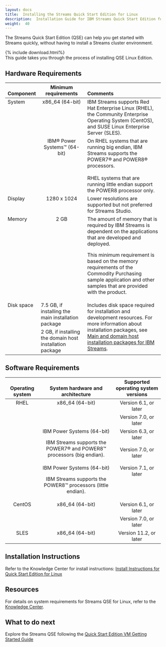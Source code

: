 ```yaml
---
layout: docs
title:  Installing the Streams Quick Start Edition for Linux
description:  Installation Guide for IBM Streams Quick Start Edition for Linux
weight:  40
---
```


The Streams Quick Start Edition (QSE) can help you get started with Streams quickly, without having to install a Streams cluster environment. 

{% include download.html%}
<br>
This guide takes you through the process of installing QSE Linux Edition.

## Hardware Requirements

<table>
<thead class="thead" align="left"><tr class="row" valign="bottom"><th class="entry" valign="bottom">Component</th>
<th class="entry" align="center">Minimum requirements</th>
<th class="entry" valign="bottom">Comments</th>
</tr>
</thead>
<tbody class="tbody"><tr class="row"><td class="entry" rowspan="2" valign="top">System</td>
<td class="entry" align="center" valign="top">x86_64 (64-bit) </td>
<td class="entry" valign="top"><span class="keyword">IBM Streams</span> supports Red Hat Enterprise Linux (RHEL), the Community Enterprise Operating
System (CentOS), and SUSE Linux Enterprise
Server (SLES).</td>
</tr>
<tr class="row"><td class="entry" align="center" valign="top">IBM® Power Systems™ (64-bit)</td>
<td class="entry" valign="top" >On RHEL systems that are running big endian, IBM Streams supports the POWER7® and POWER8® processors.<br><br>
RHEL systems that are running little endian support the POWER8 processor only.</td>
</tr>
<tr class="row"><td class="entry" valign="top">Display</td>
<td class="entry" align="center" valign="top" >1280 x 1024</td>
<td class="entry" valign="top" >Lower resolutions are supported but not preferred
for Streams Studio.</td>
</tr>
<tr class="row"><td class="entry" valign="top" >Memory</td>
<td class="entry" align="center" valign="top" >2 GB</td>
<td class="entry" valign="top" ><span class="ph">The amount
of memory that is required by <span class="keyword">IBM Streams</span> is dependent on the applications that are developed
and deployed.</span><p class="p" >This minimum
requirement is based on the memory requirements of the Commodity Purchasing
sample application and other samples that are provided with the product.</p>
</td>
</tr>
<tr class="row"><td class="entry" rowspan="2" valign="top">Disk space</td>
<td class="entry" align="left" valign="top">7.5 GB, if installing the <span class="keyword">main installation package</span></td>
<td class="entry" rowspan="2" valign="top">Includes disk space required for
installation and development resources. For more information about
installation packages, see <a class="xref" href="http://www-01.ibm.com/support/knowledgecenter/?lang=en#!/SSCRJU_4.1.1/com.ibm.streams.install.doc/doc/ibminfospherestreams-install-programs-packages.html">Main and domain host installation
packages for <span class="keyword">IBM Streams</span></a>.</td>
</tr>
<tr class="row"><td class="entry" align="left" valign="top">2 GB, if installing the <span class="keyword">domain host installation package</span></td>
</tr>
</tbody>
</table>

## Software Requirements

<table>
<thead class="thead" align="left"><tr class="row" valign="bottom"><th class="entry" align="center" valign="bottom">Operating system</th>
<th class="entry" align="center" valign="bottom">System hardware and architecture</th>
<th class="entry" align="center" valign="bottom">Supported operating system versions</th>
</tr>
</thead>
<tbody class="tbody"><tr class="row"><td class="entry" rowspan="5" align="center" valign="top">RHEL</td>
<td class="entry" rowspan="2" align="center" valign="top">x86_64 (64-bit)</td>
<td class="entry" align="center" valign="top">Version 6.1, or later</td>
</tr>
<tr class="row"><td class="entry" align="center" valign="top">Version 7.0, or later</td>
</tr>
<tr class="row"><td class="entry" rowspan="2" align="center" valign="top">IBM Power
Systems (64-bit)<p class="p"><span class="keyword">IBM Streams</span> supports the POWER7® and POWER8™ processors (big endian).</p>
</td>
<td class="entry" align="center" valign="top">Version 6.3, or later</td>
</tr>
<tr class="row"><td class="entry" align="center" valign="top">Version 7.0, or later</td>
</tr>

<tr class="row"><td class="entry" rowspan="1" align="center" valign="top">IBM Power
Systems (64-bit)<p class="p"><span class="keyword">IBM Streams</span> supports the POWER8™ processors (little endian).</p>
</td>
<td class="entry" align="center" valign="top">Version 7.1, or later</td>
</tr>

<tr class="row"><td class="entry" rowspan="2" align="center" valign="top">CentOS</td>
<td class="entry" rowspan="2" align="center" valign="top">x86_64 (64-bit)</td>
<td class="entry" align="center" valign="top">Version 6.1, or later</td>
</tr>
<tr class="row"><td class="entry" align="center" valign="top">Version 7.0, or later</td>
</tr>
<tr class="row"><td class="entry" align="center" valign="top">SLES</td>
<td class="entry" align="center" valign="top">x86_64 (64-bit)</td>
<td class="entry" align="center" valign="top">Version 11.2, or later</td>
</tr>
</tbody>
</table>

## Installation Instructions

Refer to the Knowledge Center for install instructions:
[Install Instructions for Quick Start Edition for Linux](http://www-01.ibm.com/support/knowledgecenter/SSCRJU_4.1.1/com.ibm.streams.qse.doc/doc/ibminfospherestreams-qse-install.html?lang=en)

## Resources

For details on system requirements for Streams QSE for Linux, refer to the [Knowledge Center](http://www-01.ibm.com/support/knowledgecenter/?lang=en#!/SSCRJU_4.1.1/com.ibm.streams.qse.doc/doc/ibminfospherestreams-qse-before-you-begin.html).

## What to do next

Explore the Streams QSE following the [Quick Start Edition VM Getting Started Guide](/sx43/docs/4.1/qse-getting-started/)
